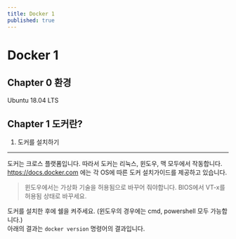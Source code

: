 ```yaml
---
title: Docker 1
published: true
---
```


Docker 1
============================
Chapter 0 환경
----------------------------
Ubuntu 18.04 LTS

Chapter 1 도커란?
----------------------------
1. 도커를 설치하기
----------------------------
도커는 크로스 플랫폼입니다. 따라서 도커는 리눅스, 윈도우, 맥 모두에서 작동합니다.</br>
https://docs.docker.com 에는 각 OS에 따른 도커 설치가이드를 제공하고 있습니다.
>윈도우에서는 가상화 기술을 허용됨으로 바꾸어 줘야합니다. BIOS에서 VT-x를 허용됨 상태로 바꾸세요.

도커를 설치한 후에 쉘을 켜주세요. (윈도우의 경우에는 cmd, powershell 모두 가능합니다.)</br>
아래의 결과는 ```docker version``` 명령어의 결과입니다.
```

```